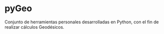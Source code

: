 # pyGeo
Conjunto de herramientas personales desarrolladas en Python, con el fin de realizar cálculos Geodésicos.
